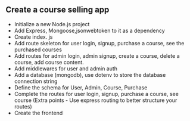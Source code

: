 ## Create a course selling app

- Initialize a new Node.js project
- Add Express, Mongoose,jsonwebtoken to it as a dependency
- Create index. js
- Add route skeleton for user login, signup, purchase a course, see the purchased courses
- Add routes for admin login, admin signup, create a course, delete a course, add course content.
- Add middlewares for user and admin auth
- Add a database (mongodb), use dotenv to store the database connection string
- Define the schema for User, Admin, Course, Purchase
- Complete the routes for user login, signup, purchase a course, see course (Extra points - Use express routing to
better structure your routes)
- Create the frontend
